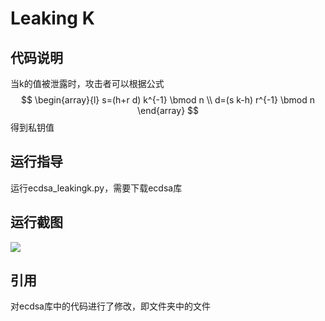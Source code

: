 # Leaking K

## 代码说明

当k的值被泄露时，攻击者可以根据公式
$$
\begin{array}{l}
s=(h+r d) k^{-1} \bmod n \\
d=(s k-h) r^{-1} \bmod n
\end{array}
$$
得到私钥值

## 运行指导

运行ecdsa_leakingk.py，需要下载ecdsa库

## 运行截图

![](D:\pythonProject2\pitfalls\leaking_k\QQ截图20220728215318.png)

## 引用

对ecdsa库中的代码进行了修改，即文件夹中的文件